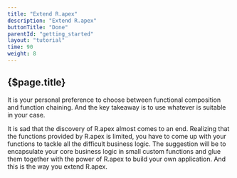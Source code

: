 ```yaml
---
title: "Extend R.apex"
description: "Extend R.apex"
buttonTitle: "Done"
parentId: "getting_started"
layout: "tutorial"
time: 90
weight: 8
---
```


## {$page.title}

It is your personal preference to choose between functional composition and function chaining. And the key takeaway is to use whatever is suitable in your case.

It is sad that the discovery of R.apex almost comes to an end. Realizing that the functions provided by R.apex is limited, you have to come up with your functions to tackle all the difficult business logic. The suggestion will be to encapsulate your core business logic in small custom functions and glue them together with the power of R.apex to build your own application. And this is the way you extend R.apex.
